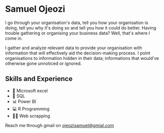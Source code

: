 # Samuel Ojeozi

I go through your organisation's data, tell you how your organisation is doing, tell you why it's doing so and tell you how it could do better.
Having trouble gathering or organising your business data? Well, that's where I come in.

I gather and analyze relevant data to provide your organisation with information that will effectively aid the decision-making process. I point organisations to information hidden in their data; informations that would've otherwise gone unnoticed or ignored.

## Skills and Experience
* 📅 Microsoft excel
* 🥛 SQL
* 📊 Power BI
* 💻 R Programming
* 🐱‍💻 Web scrapping
 
Reach me through gmail on ojeozisamuel@gmial.com

<!---
OJEOZI/OJEOZI is a ✨ special ✨ repository because its `README.md` (this file) appears on your GitHub profile.
You can click the Preview link to take a look at your changes.
--->
